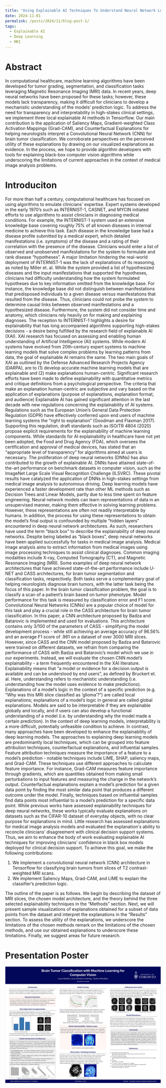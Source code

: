 ```yaml
---
title: 'Using Explainable AI Techniques To Understand Neural Network Learning'
date: 2024-11-01
permalink: /posts/2024/11/blog-post-1/
tags:
  - Explainable AI
  - Deep Learning
  - MRI
---
```


Abstract
======

In computational healthcare, machine learning algorithms have been developed for tumor grading, segmentation, and classification tasks leveraging Magnetic Resonance Imaging (MRI) data. In recent years, deep neural networks have been proposed for these tasks; however, these models lack transparency, making it difficult for clinicians to develop a mechanistic understanding of the models’ prediction logic. To address the need for transparency and interpretability in high-stakes clinical settings, we implement three local explainable AI methods in Tensorflow. Our main contribution is the application of Saliency Maps, Gradient-weighted Class Activation Mappings (Grad-CAM), and Counterfactual Explanations for helping neurologists interpret a Convolutional Neural Network (CNN) for brain tumor classification. We corroborate perspectives on the perceived utility of these explanations by drawing on our visualized explanations as evidence. In the process, we hope to provide algorithm developers with tools for explaining black-box computer vision algorithms while underscoring the limitations of current approaches in the context of medical image analysis problems.

Introduciton
======

For more than half a century, computational healthcare has focused on using algorithms to emulate clinicians' expertise. Expert systems developed in the early 1970’s such as INTERNIST-1, CASNET, and MYCIN initiated efforts to use algorithms to assist clinicians in diagnosing medical conditions. For example, the INTERNIST-1 system used an extensive knowledge base covering roughly 75% of all known diseases in internal medicine to achieve this task. Each disease in the knowledge base had a disease profile submitted by a medical expert, which detailed manifestations (i.e. symptoms) of the disease and a rating of their correlation with the presence of the disease. Clinicians would enter a list of observed and unobserved manifestations for the system to formulate and rank disease “hypotheses”. 
A major limitation hindering the real-world deployment of INTERNIST-1 was the lack of explanations of its reasoning, as noted by Miller et. al. While the system provided a list of hypothesized diseases and the input manifestations that supported the hypotheses, clinicians had difficulty understanding how the system formulated hypotheses due to key information omitted from the knowledge base. For instance, the knowledge base did not distinguish between manifestations that predisposed individuals to a given disease versus manifestations that resulted from the disease. Thus, clinicians could not probe the system to determine causal links between observed manifestations and a hypothesized disease. Furthermore, the system did not consider time and anatomy, which clinicians rely heavily on for making and explaining diagnoses.
The reception to INTERNIST-1 highlights a desire for explainability that has long accompanied algorithms supporting high-stakes decisions - a desire being fulfilled by the research field of explainable AI (XAI). XAI research has focused on assessing and enabling human understanding of Artificial Intelligence (AI) systems.  While modern AI systems have evolved from 20th-century expert systems to machine learning models that solve complex problems by learning patterns from data, the goal of explainable AI remains the same. The two main goals of XAI as outlined by the Defense Advanced Research Projects Agency (DARPA), are to (1) develop accurate machine learning models that are explainable and (2) make explanations human-centric. Significant research efforts have been made to define explainability with quantitative metrics and critique definitions from a psychological perspective. The criteria that make an explanation human-centric are subjective and vary based on the application of explanations (purpose of explanations, explanation format, and audience)
Explainable AI has gained significant attention in the last decade with new regulations concerning the explainability of AI systems. Regulations such as the European Union’s General Data Protection Regulation (GDPR) have effectively conferred upon end users of machine learning systems the  “right to explanation”  (Goodman and Flaxman 2017). Supporting this regulation, draft standards such as ISO/TR 4804 (2020) propose explicit requirements for the explainability of machine learning components. While standards for AI explainability in healthcare have not yet been adopted, the Food and Drug Agency (FDA), which oversees the certification and approval of medical devices, has stated that an “appropriate level of transparency” for algorithms aimed at users is necessary.
The proliferation of deep neural networks (DNNs) has also contributed to the growth of explainable AI. DNNs have attained state-of-the-art performance on benchmark datasets in computer vision, such as the ImageNet Large Scale Visual Recognition Challenge (ILSVRC). These pivotal results have catalyzed the application of DNNs in high-stakes settings from medical image analysis to autonomous driving. Deep learning models have experienced a faster development rate than other ML methods such as Decision Trees and Linear Models, partly due to less time spent on feature engineering. Neural network models can learn representations of data in an unsupervised manner, making them effective in solving learning problems. However, these representations are often not readily interpretable by humans. In addition, the process for using these representations to obtain the model’s final output is confounded by multiple “hidden layers” encountered in deep neural network architectures. As such, researchers have used the term “black box” to describe the explainability of deep neural networks.
Despite being labeled as “black boxes”, deep neural networks have been applied successfully for tasks in medical image analysis. Medical image analysis aims to extract information from medical images using image processing techniques to assist clinical diagnoses. Common imaging modalities include X-ray, Computed Tomography (CT), and Magnetic Resonance Imaging (MRI). Some examples of deep neural network architectures that have achieved state-of-the-art performance include U-NET and CASS architectures, for brain tumor segmentation and classification tasks, respectively. Both tasks serve a complementary goal of helping neurologists diagnose brain tumors, with the latter task being the focus of this paper.
In the brain tumor classification problem, the goal is to classify a scan of a patient’s brain based on tumor phenotype. Model performance for this task is measured by classification error and F1 score. Convolutional Neural Networks (CNNs) are a popular choice of model for this task and play a crucial role in the CASS architecture for brain tumor classification. In this paper, a CNN architecture proposed by Badza and Batarovic is implemented and used for evaluations. This architecture contains only 3/100 of the parameters of CASS - simplifying the model development process - while still achieving an average accuracy of 96.56%  and an average F1 score of .961 on a dataset of over 3000 MRI slices. However, since CASS and the CNN model proposed by Badza and Batarovic were trained on different datasets, we refrain from comparing the performance of CASS with Badza and Batarovic’s model which we use in our experiments. 
Instead, we will evaluate the chosen CNN model’s explainability - a term frequently encountered in the XAI literature. Explainability means that “a model or evidence for a decision output is available and can be understood by end users”, as defined by Bruckert et. al. Here, understanding refers to mechanistic understanding (i.e. understanding how the model uses evidence to make predictions). Explanations of a model’s logic in the context of a specific prediction (e.g. “Why was this MRI slice classified as ‘glioma’?”) are called local explanations; explanations of a model’s logic in general are called global explanations. Models are said to be interpretable if they are explainable globally and locally, and if users can also develop a functional understanding of a model (i.e. by understanding why the model made a certain prediction). In the context of deep learning models, interpretability is a more difficult, potentially unfeasible condition to achieve. In contrast, many approaches have been developed to enhance the explainability of deep learning models.
The approaches to explaining deep learning models are predominantly local techniques, which can be grouped into feature attribution techniques, counterfactual explanations, and influential samples. Feature attribution techniques measure the importance of a feature to a model’s prediction - notable techniques include LIME, SHAP, saliency maps, and Grad-CAM. These techniques use different approaches to calculate feature importance. For instance, Grad-CAM measures feature importance through gradients, which are quantities obtained from making small perturbations to input features and measuring the change in the network’s output. Counterfactual explanations explain a model’s prediction for a given data point by finding the most similar data point that produces a different outcome under the model. Finally, techniques based on influential samples find data points most influential to a model’s prediction for a specific data point.
While previous works have assessed explainability techniques for deep neural networks, these works typically evaluate explanations on datasets such as the CIFAR-10 dataset of everyday objects, with no clear purpose for explanations in mind. Little research has assessed explanations for medical image analysis models and evaluated the explanation's ability to reconcile clinicians’ disagreement with clinical decision support systems. Thus, we aim to enhance the body of work evaluating explainable AI techniques for improving clinicians’ confidence in black box models deployed for clinical decision support. To achieve this goal, we make the following contributions:

1. We implement a convolutional neural network (CNN) architecture in Tensorflow for classifying brain tumors from slices of T2 contrast-weighted MRI scans.
2. We implement Saliency Maps, Grad-CAM, and LIME to explain the classifier’s prediction logic.


The outline of the paper is as follows. We begin by describing the dataset of MRI slices, the chosen model architecture, and the theory behind the three selected explainability techniques in the “Methods” section. Next, we will present sample visualizations of explanations obtained for a subset of data points from the dataset and interpret the explanations in the “Results” section. To assess the utility of the explanations, we underscore the limitations of the chosen methods remark on the limitations of the chosen methods, and use our obtained explanations to underscore these limitations. Finally, we suggest areas for future research.

<!-- 
References
======

[1]Brain Tumour Registry of Canada. https://braintumourregistry.ca/, 2019. Accessed: 2023-10-01. 

[2] E. S. Biratu, F. Schwenker, Y. M. Ayano, and T. G. Debelee, “A survey of brain tumor seg-
mentation and classification algorithms,” J Imaging, vol. 7, Sept. 2021.

[3] Milica M Badža and Marko Č Barjaktarović.
Classification of brain tumors from mri images using a convolutional neural network.
Applied Sciences, 10(6):1999, 2020.

[4] Yusuf Brima and Marcellin Atemkeng.
Visual interpretable and explainable deep learning models for brain tumor mri and covid-19 chest x-ray images.
2023. -->


Presentation Poster
======

![final poster](/files/final_poster.png)